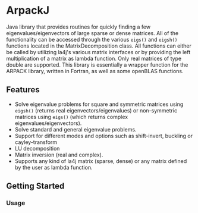 # ArpackJ
Java library that provides routines for quickly finding a few eigenvalues/eigenvectors of large sparse or dense matrices.
All of the functionality can be accessed through the various `eigs()` and `eigsh()` functions located in the MatrixDecomposition class. All functions can either be called by utilizing la4j's various matrix interfaces or by providing the left multiplication of a matrix as lambda function. Only real matrices of type double are supported.
This library is essentially a wrapper function for the ARPACK library, written in Fortran, as well as some openBLAS functions.

## Features

- Solve eigenvalue problems for square and symmetric matrices using `eigsh()` (returns real eigenvectors/eigenvalues)
  or non-symmetric matrices using `eigs()` (which returns complex eigenvalues/eigenvectors).
- Solve standard and general eigenvalue problems.
- Support for different modes and options such as shift-invert, buckling or cayley-transform
- LU decomposition
- Matrix inversion (real and complex).
- Supports any kind of la4j matrix (sparse, dense) or any matrix defined by the user as lambda function.

## Getting Started


### Usage

